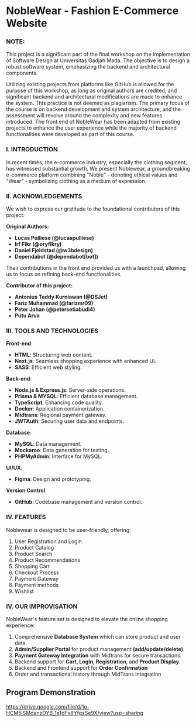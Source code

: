 # NobleWear - Fashion E-Commerce Website

### NOTE:

This project is a significant part of the final workshop on the Implementation of Software Design at Universitas Gadjah Mada. The objective is to design a robust software system, emphasizing the backend and architectural components.

Utilizing existing projects from platforms like GitHub is allowed for the purpose of this workshop, as long as original authors are credited, and significant backend and architectural modifications are made to enhance the system. This practice is not deemed as plagiarism. The primary focus of the course is on backend development and system architecture, and the assessment will revolve around the complexity and new features introduced. The front end of NobleWear has been adapted from existing projects to enhance the user experience while the majority of backend functionalities were developed as part of this course.

### I. INTRODUCTION

In recent times, the e-commerce industry, especially the clothing segment, has witnessed substantial growth. We present Noblewear, a groundbreaking e-commerce platform combining "Noble" - denoting ethical values and "Wear" - symbolizing clothing as a medium of expression.

### II. ACKNOWLEDGEMENTS

We wish to express our gratitude to the foundational contributors of this project:

**Original Authors:**
-   **Lucas Pulliese (@lucaspulliese)**
-   **Irf Fikr (@oryfikry)**
-   **Daniel Fjeldstad (@w3bdesign)**
-   **Dependabot (@dependabot[bot])**

Their contributions in the front end provided us with a launchpad, allowing us to focus on refining back-end functionalities.

**Contributor of this project:**
-   **Antonius Teddy Kurniawan (@DSJet)**
-   **Fariz Muhammad (@farizmr09)**
-   **Peter Johan (@petersetiabudi4)**
-   **Putu Arva**

### III. TOOLS AND TECHNOLOGIES


**Front-end**:

-   **HTML**: Structuring web content.
-   **Next.js**: Seamless shopping experience with enhanced UI.
-   **SASS**: Efficient web styling.

**Back-end**:

-   **Node.js & Express.js**: Server-side operations.
-   **Prisma & MYSQL**: Efficient database management.
-   **TypeScript**: Enhancing code quality.
-   **Docker**: Application containerization.
-   **Midtrans**: Regional payment gateway.
-   **JWTAuth**: Securing user data and endpoints.

**Database**:

-   **MySQL**: Data management.
-   **Mockaroo**: Data generation for testing.
-   **PHPMyAdmin**: Interface for MySQL.

**UI/UX**:

-   **Figma**: Design and prototyping.

**Version Control**:

-   **GitHub**: Codebase management and version control.

### IV. FEATURES

Noblewear is designed to be user-friendly, offering:

1.  User Registration and Login
2.  Product Catalog
3.  Product Search
4.  Product Recommendations
5.  Shopping Cart
6.  Checkout Process
9.  Payment Gateway
10.  Payment methods
11.  Wishlist

### IV. OUR IMPROVISATION 

NobleWear's feature set is designed to elevate the online shopping experience:
1.  Comprehensive **Database System** which can store product and user data.
2.  **Admin/Supplier Portal** for product management **(add/update/delete)**.
3.  **Payment Gateway Integration** with Midtrans for secure transactions.
4.  Backend support for **Cart, Login, Registration**, and **Product Display**.
5.  Backend and Frontend support for **Order Confirmation**
6.  Order and transactional history through MidTrans integration


## Program Demonstration
https://drive.google.com/file/d/1o-HCM5lSMdanzDYB_1e1dFx8YfgsSe9X/view?usp=sharing

